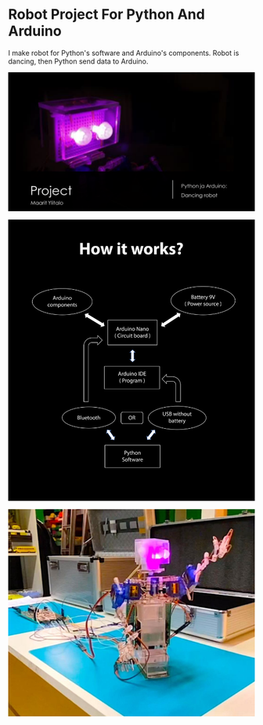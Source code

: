 # Robot Project For Python And Arduino
I make robot for Python's software and Arduino's components.
Robot is dancing, then Python send data to Arduino.

![This is an image](https://github.com/overhouse89/Robot-Project-For-Python-And-Arduino/blob/main/imgs/project_for_robot.png)

![This is an image](https://github.com/overhouse89/Robot-Project-For-Python-And-Arduino/blob/main/imgs/how_it_works.png)

![This is an image](https://github.com/overhouse89/Robot-Project-For-Python-And-Arduino/blob/main/imgs/project_for_robot_img.png)